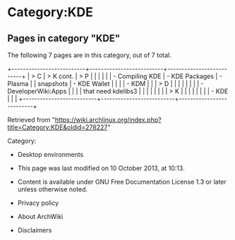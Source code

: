Category:KDE
============

Pages in category "KDE"
-----------------------

The following 7 pages are in this category, out of 7 total.

+--------------------------+--------------------------+--------------------------+
| > C                      | > K cont.                | > P                      |
|                          |                          |                          |
| -   Compiling KDE        | -   KDE Packages         | -   Plasma               |
|     snapshots            | -   KDE Wallet           |                          |
|                          | -   KDM                  |                          |
| > D                      |                          |                          |
|                          |                          |                          |
| -   DeveloperWiki:Apps   |                          |                          |
|     that need kdelibs3   |                          |                          |
|                          |                          |                          |
| > K                      |                          |                          |
|                          |                          |                          |
| -   KDE                  |                          |                          |
+--------------------------+--------------------------+--------------------------+

Retrieved from
"https://wiki.archlinux.org/index.php?title=Category:KDE&oldid=278227"

Category:

-   Desktop environments

-   This page was last modified on 10 October 2013, at 10:13.
-   Content is available under GNU Free Documentation License 1.3 or
    later unless otherwise noted.
-   Privacy policy
-   About ArchWiki
-   Disclaimers
